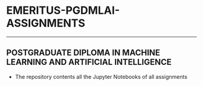 # EMERITUS-PGDMLAI-ASSIGNMENTS
***
## POSTGRADUATE DIPLOMA IN MACHINE LEARNING AND ARTIFICIAL INTELLIGENCE
- The repository contents all the Jupyter Notebooks of all assignments
